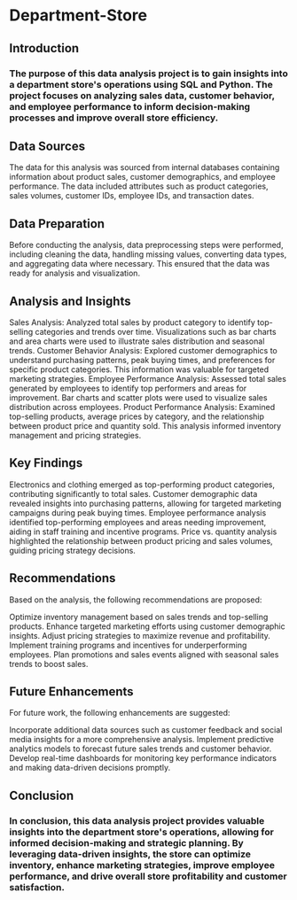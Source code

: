 # Department-Store


## Introduction
### The purpose of this data analysis project is to gain insights into a department store's operations using SQL and Python. The project focuses on analyzing sales data, customer behavior, and employee performance to inform decision-making processes and improve overall store efficiency.

## Data Sources
The data for this analysis was sourced from internal databases containing information about product sales, customer demographics, and employee performance. The data included attributes such as product categories, sales volumes, customer IDs, employee IDs, and transaction dates.

## Data Preparation

Before conducting the analysis, data preprocessing steps were performed, including cleaning the data, handling missing values, converting data types, and aggregating data where necessary. This ensured that the data was ready for analysis and visualization.

## Analysis and Insights

Sales Analysis: Analyzed total sales by product category to identify top-selling categories and trends over time. Visualizations such as bar charts and area charts were used to illustrate sales distribution and seasonal trends.
Customer Behavior Analysis: Explored customer demographics to understand purchasing patterns, peak buying times, and preferences for specific product categories. This information was valuable for targeted marketing strategies.
Employee Performance Analysis: Assessed total sales generated by employees to identify top performers and areas for improvement. Bar charts and scatter plots were used to visualize sales distribution across employees.
Product Performance Analysis: Examined top-selling products, average prices by category, and the relationship between product price and quantity sold. This analysis informed inventory management and pricing strategies.

## Key Findings

Electronics and clothing emerged as top-performing product categories, contributing significantly to total sales.
Customer demographic data revealed insights into purchasing patterns, allowing for targeted marketing campaigns during peak buying times.
Employee performance analysis identified top-performing employees and areas needing improvement, aiding in staff training and incentive programs.
Price vs. quantity analysis highlighted the relationship between product pricing and sales volumes, guiding pricing strategy decisions.

## Recommendations
Based on the analysis, the following recommendations are proposed:

Optimize inventory management based on sales trends and top-selling products.
Enhance targeted marketing efforts using customer demographic insights.
Adjust pricing strategies to maximize revenue and profitability.
Implement training programs and incentives for underperforming employees.
Plan promotions and sales events aligned with seasonal sales trends to boost sales.

## Future Enhancements
For future work, the following enhancements are suggested:

Incorporate additional data sources such as customer feedback and social media insights for a more comprehensive analysis.
Implement predictive analytics models to forecast future sales trends and customer behavior.
Develop real-time dashboards for monitoring key performance indicators and making data-driven decisions promptly.


## Conclusion
### In conclusion, this data analysis project provides valuable insights into the department store's operations, allowing for informed decision-making and strategic planning. By leveraging data-driven insights, the store can optimize inventory, enhance marketing strategies, improve employee performance, and drive overall store profitability and customer satisfaction.





